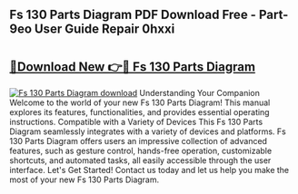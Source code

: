 ## Fs 130 Parts Diagram PDF Download Free - Part-9eo User Guide Repair 0hxxi

# <h2><a href="http://dfprtj8.blite.top/?on=Fs+130+Parts+Diagram">🔗Download New 👉🔴 Fs 130 Parts Diagram</a></h2>

[![Fs 130 Parts Diagram download](https://i.imgur.com/lujVjoI.png)](http://dfprtj8.blite.top/?on=Fs+130+Parts+Diagram)
Understanding Your Companion Welcome to the world of your new Fs 130 Parts Diagram! This manual explores its features, functionalities, and provides essential operating instructions. Compatible with a Variety of Devices This Fs 130 Parts Diagram seamlessly integrates with a variety of devices and platforms. Fs 130 Parts Diagram offers users an impressive collection of advanced features, such as gesture control, hands-free operation, customizable shortcuts, and automated tasks, all easily accessible through the user interface. Let's Get Started! Contact us today and let us help you make the most of your new Fs 130 Parts Diagram.
